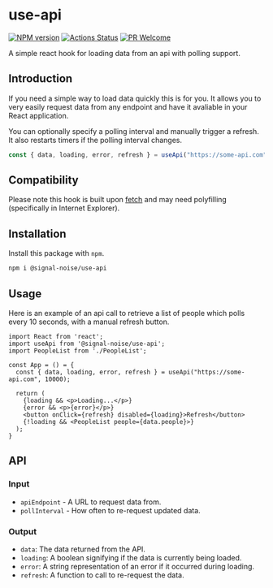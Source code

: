 # use-api

[![NPM version][npm-image]][npm-url]
[![Actions Status][ci-image]][ci-url]
[![PR Welcome][npm-downloads-image]][npm-downloads-url]

A simple react hook for loading data from an api with polling support.

## Introduction

If you need a simple way to load data quickly this is for you. It allows you to very easily request data from any endpoint and have it avaliable in your React application.

You can optionally specify a polling interval and manually trigger a refresh. It also restarts timers if the polling interval changes.

```javascript
const { data, loading, error, refresh } = useApi("https://some-api.com", 10000);
```

## Compatibility

Please note this hook is built upon [fetch](https://developer.mozilla.org/en-US/docs/Web/API/Fetch_API) and may need polyfilling (specifically in Internet Explorer).

## Installation

Install this package with `npm`.

```bash
npm i @signal-noise/use-api
```

## Usage

Here is an example of an api call to retrieve a list of people which polls every 10 seconds, with a manual refresh button.

```JSX
import React from 'react';
import useApi from '@signal-noise/use-api';
import PeopleList from './PeopleList';

const App = () = {
  const { data, loading, error, refresh } = useApi("https://some-api.com", 10000);

  return (
    {loading && <p>Loading...</p>}
    {error && <p>{error}</p>}
    <button onClick={refresh} disabled={loading}>Refresh</button>
    {!loading && <PeopleList people={data.people}>}
  );
}
```

## API

### Input

- `apiEndpoint` - A URL to request data from.
- `pollInterval` - How often to re-request updated data.

### Output

- `data`: The data returned from the API.
- `loading`: A boolean signifying if the data is currently being loaded.
- `error`: A string representation of an error if it occurred during loading.
- `refresh`: A function to call to re-request the data.

[npm-image]: https://img.shields.io/npm/v/@signal-noise/use-api.svg?style=flat-square&logo=react
[npm-url]: https://npmjs.org/package/use-api
[npm-downloads-image]: https://img.shields.io/npm/dm/@signal-noise/use-api.svg
[npm-downloads-url]: https://npmcharts.com/compare/@signal-noise/use-api?minimal=true
[ci-image]: https://github.com/signal-noise/use-api/workflows/node-ci/badge.svg
[ci-url]: https://github.com/signal-noise/use-api/actions
